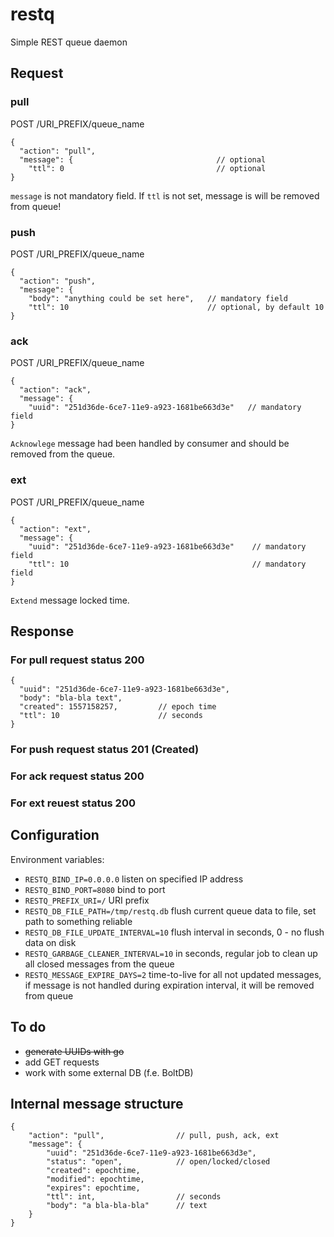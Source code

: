 # restq
Simple REST queue daemon

## Request

### pull
POST /URI_PREFIX/queue_name
```
{
  "action": "pull", 
  "message": {                                // optional
    "ttl": 0                                  // optional
}
```
`message` is not mandatory field. 
If `ttl` is not set, message is will be removed from queue!

### push
POST /URI_PREFIX/queue_name
```
{
  "action": "push",
  "message": {
    "body": "anything could be set here",   // mandatory field
    "ttl": 10                               // optional, by default 10
}
```

### ack
POST /URI_PREFIX/queue_name
```
{
  "action": "ack",
  "message": {
    "uuid": "251d36de-6ce7-11e9-a923-1681be663d3e"   // mandatory field
}
```
`Acknowlege` message had been handled by consumer and should be removed from the queue.

### ext
POST /URI_PREFIX/queue_name
```
{
  "action": "ext",
  "message": {
    "uuid": "251d36de-6ce7-11e9-a923-1681be663d3e"    // mandatory field
    "ttl": 10                                         // mandatory field
}
```
`Extend` message locked time.

## Response
### For pull request status 200
```
{
  "uuid": "251d36de-6ce7-11e9-a923-1681be663d3e",
  "body": "bla-bla text",
  "created": 1557158257,         // epoch time
  "ttl": 10                      // seconds
}
```

### For push request status 201 (Created)

### For ack request status 200

### For ext reuest status 200

## Configuration
Environment variables:
* `RESTQ_BIND_IP=0.0.0.0` listen on specified IP address
* `RESTQ_BIND_PORT=8080` bind to port
* `RESTQ_PREFIX_URI=/` URI prefix
* `RESTQ_DB_FILE_PATH=/tmp/restq.db` flush current queue data to file, set path to something reliable
* `RESTQ_DB_FILE_UPDATE_INTERVAL=10` flush interval in seconds, 0 - no flush data on disk
* `RESTQ_GARBAGE_CLEANER_INTERVAL=10` in seconds, regular job to clean up all closed messages from the queue
* `RESTQ_MESSAGE_EXPIRE_DAYS=2` time-to-live for all not updated messages, if message is not handled during expiration interval, it will be removed from queue

## To do 

* ~~generate UUIDs with go~~
* add GET requests
* work with some external DB (f.e. BoltDB)

## Internal message structure
```
{
    "action": "pull",                // pull, push, ack, ext
    "message": {
        "uuid": "251d36de-6ce7-11e9-a923-1681be663d3e", 
        "status": "open",            // open/locked/closed
        "created": epochtime,
        "modified": epochtime,
        "expires": epochtime,
        "ttl": int,                  // seconds
        "body": "a bla-bla-bla"      // text
    }
}
```


